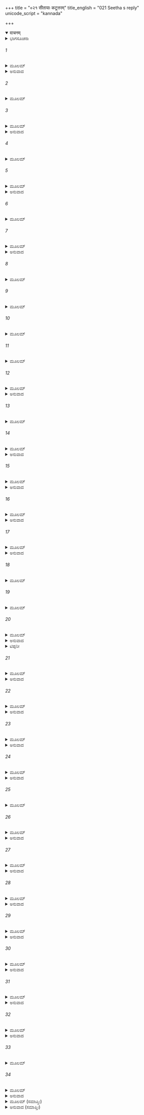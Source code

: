 +++
title = "०२१ सीतायाः कटूत्तरम्"
title_english = "021 Seetha s reply"
unicode_script = "kannada"

+++
<details open><summary>वाचनम्</summary>

<div class="audioEmbed"  caption="श्रीराम-हरिसीताराममूर्ति-घनपाठिभ्यां वचनम्" src="https://archive.org/download/Ramayana-recitation-Sriram-harisItArAmamUrti-Ghanapaati-v2/Kanda_5/Kanda_5_SK-021-Seetha_s_reply.mp3"></div>
</details>



<details><summary>ಭಾಗಸೂಚನಾ</summary>

ಸೀತಾದೇವಿಯು ರಾವಣನಿಗೆ ಹಿತವಾಕ್ಯವನ್ನು ಹೇಳಿ, ಶ್ರೀರಾಮನ ಮಹಿಮೆಯನ್ನು ಕೊಂಡಾಡಿದುದು
</details>

###### 1


<details><summary>ಮೂಲಮ್</summary>

ತಸ್ಯ ತದ್ವಚನಂ ಶ್ರುತ್ವಾ ಸೀತಾ ರೌದ್ರಸ್ಯ ರಕ್ಷಸಃ ।  
ಆರ್ತಾ ದೀನಸ್ವರಾ ದೀನಂ ಪ್ರತ್ಯುವಾಚ ಶನೈರ್ವಚಃ ॥
</details>

<details><summary>ಅನುವಾದ</summary>

ಭಯಂಕರವಾಗಿರುವ ರಾಕ್ಷಸರಾಜನಾದ ರಾವಣನ ಮಾತುಗಳನ್ನು ಕೇಳಿ, ದುಃಖಿತಳಾದ ಸೀತಾದೇವಿಯು ಆರ್ತಳಾಗಿ ದೀನಸ್ವರದಿಂದ ನಿಧಾನವಾಗಿ ಹೀಗೆ ಹೇಳಿದಳು.॥1॥
</details>

###### 2


<details><summary>ಮೂಲಮ್</summary>

ದುಃಖಾರ್ತಾ ರುದತೀ ಸೀತಾ ವೇಪಮಾನಾ ತಪಸ್ವಿನೀ ।  
ಚಿಂತಯಂತೀ ವರಾರೋಹಾ ಪತಿಮೇವ ಪತಿವ್ರತಾ ॥
</details>

###### 3


<details><summary>ಮೂಲಮ್</summary>

ತೃಣಮಂತರತಃ ಕೃತ್ವಾ ಪ್ರತ್ಯುವಾಚ ಶುಚಿಸ್ಮಿತಾ ।  
ನಿವರ್ತಯ ಮನೋ ಮತ್ತಃ ಸ್ವಜನೇ ಕ್ರಿಯತಾಂ ಮನಃ ॥
</details>

<details><summary>ಅನುವಾದ</summary>

ಸುಂದರಾಂಗಿಯಾದ ಸೀತಾದೇವಿಯು ದುಃಖಪೀಡಿತಳಾಗಿದ್ದಳು. ಅಳುತ್ತಾ ತರ-ತರನೇ ನಡುಗುತ್ತಿದ್ದಳು. ಪತಿಯನ್ನೇ ಯಾವಾಗಲೂ ಚಿಂತಿಸುತ್ತಿದ್ದಳು. ಶುಚಿಸ್ಮಿತೆಯಾದ ಆ ಸಾಧ್ವಿಯು ಪರಪುರುಷರೋಡನೆ ನೇರವಾಗಿ ಮಾತನಾಡಕೂಡದೆಂಬ ಅಭಿಪ್ರಾಯದಿಂದ ಹುಲ್ಲುಕಡ್ಡಿಯೊಂದನ್ನು ಮಧ್ಯದಲ್ಲಿ ಅಡ್ಡಲಾಗಿಟ್ಟು ಇಂತೆಂದಳು ‘‘ಎಲೈ ರಾಕ್ಷಸರಾಜನೇ! ನಿನ್ನ ಮನಸ್ಸನ್ನು ನನ್ನಿಂದ ತೊಲಗಿಸಿ ಬಿಡು. ನಿನ್ನ ಭಾರ್ಯೆಯರಲ್ಲೇ ಅದು ಅನುರಕ್ತವಾಗಲಿ.॥2-3॥
</details>

###### 4


<details><summary>ಮೂಲಮ್</summary>

ನ ಮಾಂ ಪ್ರಾರ್ಥಯಿತುಂ ಯುಕ್ತಂ ಸುಸಿದ್ಧಿಮಿವ ಪಾಪಕೃತ್ ।  
ಅಕಾರ್ಯಂ ನ ಮಯಾ ಕಾರ್ಯಮೇಕಪತ್ನ್ಯಾ ವಿಗರ್ಹಿತಮ್ ॥
</details>

###### 5


<details><summary>ಮೂಲಮ್</summary>

ಕುಲಂ ಸಂಪ್ರಾಪ್ತಯಾ ಪುಣ್ಯಂ ಕುಲೇ ಮಹತಿ ಜಾತಯಾ ।ಏವಮುಕ್ತ್ವಾ ತು ವೈದೇಹೀ ರಾವಣಂ ತಂ ಯಶಸ್ವಿನೀ ॥
</details>

<details><summary>ಅನುವಾದ</summary>

ಪಾಪಿಷ್ಠನು ಒಳ್ಳೆಯ ಸಿದ್ಧಿಯನ್ನು ಬಯಸುವಂತೆ, ನೀನು ನನ್ನನ್ನು ಬಯಸುವುದು ಯುಕ್ತವಲ್ಲ. ಪಾಪಿಷ್ಠನಿಗೆ ಸಿದ್ಧಿಯು ಸಿದ್ಧಿಸದಂತೆ ನಾನು ನಿನಗೆ ದೊರಕತಕ್ಕವಳಲ್ಲ. ನಾನು ಮಹಾಕುಲದಲ್ಲಿ ಹುಟ್ಟಿ ಪುಣ್ಯಕುಲಕ್ಕೆ ಸೇರಿದವಳು. ಶ್ರೀರಾಮನ ಏಕಪತ್ನಿಯಾಗಿರುವವಳು (ಪತಿವ್ರತೆಯಾಗಿರುವವಳು). ನೀನು ಸೂಚಿಸುತ್ತಿರುವ ಅತಿನಿಂದ್ಯವಾದ ಕಾರ್ಯವನ್ನು ಮಾಡುವುದು ನನಗೆ ಯುಕ್ತವಲ್ಲ.’’ ಯಶೋವತಿಯಾದ ಸೀತಾದೇವಿಯು ಹೀಗೆ ಹೇಳಿ ರಾವಣನನ್ನು ಪೂರ್ಣವಾಗಿ ತಿರಸ್ಕರಿಸುತ್ತಾ ಪುನಃ ಹೀಗೆ ಹೇಳಿದಳು.॥4-5॥
</details>

###### 6


<details><summary>ಮೂಲಮ್</summary>

ರಾಕ್ಷಸಂ ಪೃಷ್ಠತಃ ಕೃತ್ವಾ ಭೂಯೋ ವಚನಮಬ್ರವೀತ್ ।  
ನಾಹಮೌಪಯಿಕೀ ಭಾರ್ಯಾ ಪರಭಾರ್ಯಾ ಸತೀ ತವ ॥
</details>

###### 7


<details><summary>ಮೂಲಮ್</summary>

ಸಾಧು ಧರ್ಮಮವೇಕ್ಷಸ್ವ ಸಾಧು ಸಾಧುವ್ರತಂ ಚರ ।  
ಯಥಾ ತವ ತಥಾನ್ಯೇಷಾಂ ದಾರಾ ರಕ್ಷ್ಯಾ ನಿಶಾಚರ ॥
</details>

<details><summary>ಅನುವಾದ</summary>

‘‘ಪತಿವ್ರತೆಯಾಗಿರುವ ನಾನು ಶ್ರೀರಾಮಚಂದ್ರನ ಭಾರ್ಯೆಯು. ನಿನಗೆ ಪರಸತಿಯಾಗಿರುವೆ. ಸತ್ಪುರುಷರ ಧರ್ಮವನ್ನು ಚೆನ್ನಾಗಿ ತಿಳಿದುಕೊಂಡು, ಅವರು ಆಚರಿಸುವಂತೆ ನೀನೂ ಆಚರಿಸು. ಎಲೈ ನಿಶಾಚರನೇ! ನಿನ್ನ ಸತಿಯರು ಪರಪುರುಷರ ವಶರಾಗದಂತೆ ನೀನು ರಕ್ಷಿಸುವಂತೆ, ಪರಪತ್ನಿಯರನ್ನೂ ಅವರ ಶೀಲಕ್ಕೆ ಭಂಗವುಂಟಾಗದಂತೆ ರಕ್ಷಿಸಬೇಕು. ಹೀಗೆ ಗ್ರಹಿಸಿ, ನಿನಗೆ ನೀನೇ ಉಪಮಾನವಾಗಿಸಿಕೊಂಡು ನಿನ್ನ ಭಾರ್ಯೆಯರಲ್ಲೇ ರಮಿಸುವವನಾಗು.’’॥6-7॥
</details>

###### 8


<details><summary>ಮೂಲಮ್</summary>

ಆತ್ಮಾನಮುಪಮಾಂ ಕೃತ್ವಾ ಸ್ವೇಷು ದಾರೇಷು ರಮ್ಯತಾಮ್ ।  
ಅತುಷ್ಟಂ ಸ್ವೇಷು ದಾರೇಷು ಚಪಲಂ ಚಲಿತೇಂದ್ರಿಯಮ್ ॥
</details>

###### 9


<details><summary>ಮೂಲಮ್</summary>

ನಯಂತಿ ನಿಕೃತಿಪ್ರಜ್ಞಂ ಪರದಾರಾಃ ಪರಾಭವಮ್ ।  
ಇಹ ಸಂತೋ ನ ವಾ ಸಂತಿ ಸತೋ ವಾ ನಾನುವರ್ತಸೇ ॥
</details>

###### 10


<details><summary>ಮೂಲಮ್</summary>

ತಥಾ ಹಿ ವಿಪರೀತಾ ತೇ ಬುದ್ಧಿರಾಚಾರವರ್ಜಿತಾ ।  
ವಚೋ ಮಿಥ್ಯಾಪ್ರಣೀತಾತ್ಮಾ ಪಥ್ಯಮುಕ್ತಂ ವಿಚಕ್ಷಣೈಃ ॥
</details>

###### 11


<details><summary>ಮೂಲಮ್</summary>

ರಾಕ್ಷಸಾನಾಮಭಾವಾಯ ತ್ವಂ ವಾ ನ ಪ್ರತಿಪದ್ಯಸೇ ।  
ಅಕೃತಾತ್ಮಾನಮಾಸಾದ್ಯ ರಾಜಾನಮನಯೇ ರತಮ್ ॥
</details>

###### 12


<details><summary>ಮೂಲಮ್</summary>

ಸಮೃದ್ಧಾನಿ ವಿನಶ್ಯಂತಿ ರಾಷ್ಟ್ರಾಣಿ ನಗರಾಣಿ ಚ ।  
ತಥೇಯಂ ತ್ವಾಂ ಸಮಾಸಾದ್ಯ ಲಂಕಾ ರತ್ನೌಘ ಸಂಕುಲಾ ॥
</details>

<details><summary>ಅನುವಾದ</summary>

ತನ್ನ ಪತ್ನಿಯರಲ್ಲಿ ತೃಪ್ತಿಹೊಂದದೇ ಇರುವ, ಅಸಭ್ಯನಾದ, ಚಂಚಲವಾದ ಮನಸ್ಸುಳ್ಳ, ವಂಚಕ ಬುದ್ಧಿಯಿಂದ ಕೂಡಿರುವವನು ಪರಸತಿಯರಿಂದ ಪರಾಭವಗೊಳ್ಳುತ್ತಾನೆ. ನಿನ್ನ ಬುದ್ಧಿಯು ಸದಾಚಾರ-ಸದ್ವ್ಯವಹಾರಗಳಿಂದ ದೂರವಾಗಿರುವುದನ್ನು, ವಿರುದ್ಧವಾಗಿರುವುದನ್ನು ನೋಡಿದರೆ, ನಿನ್ನ ರಾಜ್ಯದಲ್ಲಿ ಸತ್ಪುರುಷರೇ ಇಲ್ಲವೆಂದು ಭಾವಿಸಬೇಕಾಗುತ್ತದೆ. ಇದ್ದರೂ ಅವರ ಮಾರ್ಗವನ್ನು ನೀನು ಅನುಸರಿಸುತ್ತಿಲ್ಲ ಎಂಬುದು ಸ್ಪಷ್ಟವಾಗಿದೆ. ನೀನು ವ್ಯರ್ಥವಾಗಿ ಪ್ರಣಯ ಪ್ರಲಾಪಗಳನ್ನು ಮಾಡುತ್ತಿರುವೆ. ಸತ್ಪುರುಷರ ಸದುಪದೇಶವನ್ನು ಕೇಳುವುದಿಲ್ಲ. ರಾಕ್ಷಸರ ನಾಶಕ್ಕಾಗಿ ನೀನು ತೊಡಗಿರುವಂತೆ ಕಾಣುತ್ತದೆ. ಸತ್ಪುರುಷರ ಉಪದೇಶಗಳನ್ನು ಗ್ರಹಿಸದಿರುವ ಅನೀತಿವಂತನಾದ ರಾಜನನ್ನು ಪಡೆದ ಸಮೃದ್ಧವಾದ ರಾಷ್ಟ್ರಗಳೂ, ನಗರಗಳೂ ವಿನಾಶ ಹೊಂದುತ್ತವೆ. ಅದೇ ರೀತಿಯಲ್ಲಿ ರತ್ನಗಳ ರಾಶಿಗಳಿಂದ ಸಮೃದ್ಧವಾಗಿರುವ ಈ ಲಂಕೆಯು ಅನೀತಿವಂತನಾದ, ಜಿತೇಂದ್ರಿಯನಲ್ಲದ ನಿನ್ನಂತಹ ರಾಜನನ್ನು ಪಡೆದು, ನೀನೊಬ್ಬನ ಅಪರಾಧದಿಂದಲೇ ಬಹಳ ಬೇಗ ವಿನಾಶಹೊಂದುತ್ತದೆ. ॥8-12॥
</details>

###### 13


<details><summary>ಮೂಲಮ್</summary>

ಅಪರಾಧಾತ್ತವೈಕಸ್ಯ ನ ಚಿರಾದ್ವಿನಶಿಷ್ಯತಿ ।  
ಸ್ವಕೃತೈರ್ಹನ್ಯಮಾನಸ್ಯ ರಾವಣಾ ದೀರ್ಘದರ್ಶಿನಃ ॥
</details>

###### 14


<details><summary>ಮೂಲಮ್</summary>

ಅಭಿನಂದಂತಿ ಭೂತಾನಿ ವಿನಾಶೇ ಪಾಪಕರ್ಮಣಃ ।  
ಏವಂ ತ್ವಾಂ ಪಾಪಕರ್ಮಾಣಂ ವಕ್ಷ್ಯಂತಿ ನಿಕೃತಾ ಜನಾಃ ॥
</details>

<details><summary>ಅನುವಾದ</summary>

ಎಲೈ ರಾವಣಾ! ದೂರದೃಷ್ಟಿಯಿಲ್ಲದೆ ತಾನು ಮಾಡುವ ಪಾಪಕರ್ಮದಿಂದಲೇ ವಿನಾಶಹೊಂದುವ ಪಾಪಕರ್ಮಿಯ ನಾಶದಿಂದ ಎಲ್ಲ ಪ್ರಾಣಿಗಳೂ ಸಂತೋಷಗೊಳ್ಳುತ್ತವೆ. ಪಾಪಿಯಾದ ನೀನು ನಾಶಹೊಂದಿದಾಗ ನಿನ್ನಿಂದ ವಂಚಿತರಾದ ಜನರು (ಅಹಿಂಸಕರಾದ ದೇವಗಂಧರ್ವರು) ಸಂತೋಷಗೊಂಡು ‘ಭಯಂಕರನಾದ ಕ್ರೂರಿಯಾದ ರಾವಣನು ದೈವಯೋಗದಿಂದ ವಿನಾಶಹೊಂದಿದನು’, ಇದು ತುಂಬಾ ಒಳ್ಳೆಯದಾಯಿತು ಎಂದು ಹೇಳಿಕೊಳ್ಳುವರು.॥13-14॥
</details>

###### 15


<details><summary>ಮೂಲಮ್</summary>

ದಿಷ್ಟ್ಯೈ ತದ್ವ್ಯಸನಂ ಪ್ರಾಪ್ತೋ ರೌದ್ರ ಇತ್ಯೇವ ಹರ್ಷಿತಾಃ ।  
ಶಕ್ಯಾ ಲೋಭಯಿತುಂ ನಾಹಮೈಶ್ವರ್ಯೇಣ ಧನೇನ ವಾ ॥
</details>

<details><summary>ಅನುವಾದ</summary>

ರಾವಣನೇ! ಐಶ್ವರ್ಯದಿಂದಾಗಲೀ, ಧರ್ಮದಿಂದಾಗಲೀ, ನನ್ನನ್ನು ಪ್ರಲೋಭನಗೊಳಿಸುವುದು ಸರ್ವಥಾ ಸಾಧ್ಯವಿಲ್ಲ. ಸೂರ್ಯನೊಡನೆ ಪ್ರಭೆಯು ಸೇರಿರುವಂತೆ ರಾಘವನೊಡನೆ ನಾನು ಯಾವಾಗಲೂ ಸೇರಿಕೊಂಡೇ ಇರುವೆನು.॥15॥
</details>

###### 16


<details><summary>ಮೂಲಮ್</summary>

ಅನನ್ಯಾ ರಾಘವೇಣಾಹಂ ಭಾಸ್ಕರೇಣ ಪ್ರಭಾ ಯಥಾ ।  
ಉಪಧಾಯ ಭುಜಂ ತಸ್ಯ ಲೋಕನಾಥಸ್ಯ ಸತ್ಕೃತಮ್ ॥
</details>

<details><summary>ಅನುವಾದ</summary>

ಲೋಕನಾಥನಾದ ಶ್ರೀರಾಮನ ತ್ರಿಲೋಕ ಸತ್ಕೃತವಾದ ಭುಜವನ್ನೇ ತಲೆದಿಂಬಾಗಿಸಿಕೊಳ್ಳುತ್ತಿದ್ದ ನಾನು ಬೇರೊಬ್ಬನ ಭುಜವನ್ನು ಹೇಗೆತಾನೇ ಆಶ್ರಯಿಸುವೆ?॥16॥
</details>

###### 17


<details><summary>ಮೂಲಮ್</summary>

ಕಥಂ ನಾಮೋಪಧಾಸ್ಯಾಮಿ ಭುಜಮನ್ಯಸ್ಯ ಕಸ್ಯಚಿತ್ ।  
ಅಹಮೌಪಯಿಕೀ ಭಾರ್ಯಾ ತಸ್ಮೈವ ವಸುಧಾಪತೇಃ ॥
</details>

<details><summary>ಅನುವಾದ</summary>

ವೇದವ್ರತಗಳಿಂದ ಸ್ನಾತನಾದ, ಆತ್ಮಜ್ಞಾನಿಯಾದ ಬ್ರಾಹ್ಮಣನಿಗೆ ಬ್ರಹ್ಮವಿದ್ಯೆಯು ಯೋಗ್ಯವಾಗಿರುವಂತೆ, ಭೂಮಿಗೆ ಒಡೆಯನಾದ ಶ್ರೀರಾಮನಿಗೆ ಮಾತ್ರವೇ ನಾನು ಯೋಗ್ಯ ಭಾರ್ಯೆಯಾಗಿರುವೆನು.॥17॥
</details>

###### 18


<details><summary>ಮೂಲಮ್</summary>

ವ್ರತಸ್ನಾತಸ್ಯ ವಿಪ್ರಸ್ಯ ವಿದ್ಯೇವ ವಿದಿತಾತ್ಮನಃ ।  
ಸಾಧುರಾವಣ ರಾಮೇಣ ಮಾಂ ಸಮಾನಯ ದುಃಖಿತಾಮ್ ॥
</details>

###### 19


<details><summary>ಮೂಲಮ್</summary>

ವನೇ ವಾಸಿತಯಾ ಸಾರ್ಧಂ ಕರೇಣ್ವೇವ ಗಜಾಧಿಪಮ್ ।  
ಮಿತ್ರಮೌಪಯಿಕಂ ಕರ್ತುಂ ರಾಮಃ ಸ್ಥಾನಂ ಪರೀಪ್ಸತಾ ॥
</details>

###### 20


<details><summary>ಮೂಲಮ್</summary>

ವಧಂ ಚಾನಿಚ್ಛತಾ ಘೋರಂ ತ್ವಯಾಸೌ ಪುರುಷರ್ಷಭಃ ।  
ವಿದಿತಃ ಸ ಹಿ ಧರ್ಮಜ್ಞಃ ಶರಣಾಗತವತ್ಸಲಃ ॥
</details>

<details><summary>ಅನುವಾದ</summary>

ಎಲೈ ಸಾಧುರಾವಣಾ! *ಅರಣ್ಯದಲ್ಲಿ ಸಂಚರಿಸುತ್ತಿರುವ ಹೆಣ್ಣಾನೆಯನ್ನು ಗಜರಾಜನೊಂದಿಗೆ ಸೇರಿಸುವಂತೆ, ಪತಿವಿಯೋಗದಿಂದ ದುಃಖಿತಳಾದ ನನ್ನನ್ನು ಶ್ರೀರಾಮನೊಡನೆ ಸೇರಿಸು. ಇದು ನಿನಗೆ ಉಚಿತವಾಗಿದೆ. ನಿನಗೆ ನಿನ್ನ ರಾಜ್ಯವನ್ನು ಉಳಿಸಿಕೊಳ್ಳಬೇಕೆಂಬ ಇಚ್ಛೆ ಇದ್ದರೆ, ರಾಕ್ಷಸರ ಘೋರವಾದ ವಧೆಯಲ್ಲಿ ನಿನಗೆ ಇಚ್ಛೆ ಇಲ್ಲದಿದ್ದರೆ, ಪುರುಷ ಶ್ರೇಷ್ಠನಾದ ಶ್ರೀರಾಮನಲ್ಲಿ ಸ್ನೇಹಬೆಳೆಸುವುದು ಮೇಲು. ಶ್ರೀರಾಮಚಂದ್ರನು ಸರ್ವಧರ್ಮಗಳನ್ನು ತಿಳಿದವನೂ, ಶರಣಾಗತವತ್ಸಲನೂ ಎಂದು ಪ್ರಸಿದ್ಧನಾದವನು. ನಿನಗೆ ಬದುಕುವ ಇಚ್ಛೆ ಇದ್ದರೆ ಅವನ ಸ್ನೇಹವನ್ನು ಬೆಳೆಸಿಕೊ.॥18-20॥
</details>

<details><summary>ಟಿಪ್ಪನೀ</summary>

* ಇಲ್ಲಿ ಸಾಧುರಾವಣ ಎಂದು ಸಂಬೋಧಿಸಿದ ಭಾವ ಉಪದೇಶಿಸುವಾಗ ಗೌರವ ಸೂಚಕವಾದ ಸಂಬೋಧನೆ. ಮೊದಲು ಸೀತಾಪಹರಣದ  ಸಮಯದಲ್ಲಿ ಸಾಧುವೇಷದಿಂದ ಬಂದಿದ್ದ ಎಂದು.
</details>

###### 21


<details><summary>ಮೂಲಮ್</summary>

ತೇನ ಮೈತ್ರೀ ಭವತು ತೇ ಯದಿ ಜೀವಿತುಮಿಚ್ಛಸಿ ।  
ಪ್ರಸಾದಯಸ್ವ ತ್ವಂ ಚೈನಂ ಶರಣಾಗತವತ್ಸಲಮ್ ॥
</details>

<details><summary>ಅನುವಾದ</summary>

ಶರಣಾಗತವತ್ಸಲನಾದ ಶ್ರೀರಾಮನನ್ನು ನೀನು ಪ್ರಸನ್ನಗೊಳಿಸು. ಶುದ್ಧಹೃದಯದಿಂದ ವಿನೀತನಾಗಿ ನನ್ನನ್ನು ಅವನಿಗೆ ಒಪ್ಪಿಸಿಕೊಡು. ಅದೇ ನಿನಗೆ ಉಚಿತವಾಗಿದೆ. ಇದರಿಂದ ಅವನೂ ಪ್ರಸನ್ನನಾಗುವನು.॥21॥
</details>

###### 22


<details><summary>ಮೂಲಮ್</summary>

ಮಾಂ ಚಾಸ್ಮೈ ಪ್ರಯತೋ ಭೂತ್ವಾ ನಿರ್ಯಾತಯಿತುಮರ್ಹಸಿ ।  
ಏವಂ ಹಿ ತೇ ಭವೇತ್ ಸ್ವಸ್ತಿ ಸಂಪ್ರದಾಯ ರಘೂತ್ತಮೇ ॥
</details>

<details><summary>ಅನುವಾದ</summary>

ಎಲೈ ರಾವಣಾ! ನನ್ನ ಮಾತಿನಂತೆ ನನ್ನನ್ನು ಶ್ರೀರಾಮ ಚಂದ್ರಪ್ರಭುವಿಗೆ ಸಮರ್ಪಿಸುವುದರಿಂದ ನಿನಗೆ ಮಂಗಳ ಉಂಟಾದೀತು. ಇದಕ್ಕೆ ತಪ್ಪಿದರೆ ಮರಣವು ತಪ್ಪದು.॥22॥
</details>

###### 23


<details><summary>ಮೂಲಮ್</summary>

ಅನ್ಯಥಾ ತ್ವಂ ಹಿ ಕುರ್ವಾಣೋ ವಧಂ ಪಾಪ್ಸ್ಯಸಿ ರಾವಣ ।  
ವರ್ಜಯೇದ್ವಜ್ರಮುತ್ಸೃಷ್ಟಂವರ್ಜಯೇದಂತಕಶ್ಚಿರಮ್ ॥
</details>

<details><summary>ಅನುವಾದ</summary>

ಇಂದ್ರನು ಪ್ರಯೋಗಿಸಿದ ವಜ್ರಾಯುಧವಾದರೂ ನಿನ್ನನ್ನು ಕೊಲ್ಲದೆ ಇರಬಹುದು. ಯಮನು ಬಹಳಕಾಲ ನಿನ್ನ ಬಳಿಗೆ ಬರದೇ ಇರಬಹುದು, ಆದರೆ ಜಗತ್ಪತಿಯಾದ ರಾಘವನು ಕೋಪಗೊಂಡರೆ ನಿನ್ನಂತಹ ದುರುಳನನ್ನು ಜೀವಸಹಿತವಾಗಿ ಬಿಡಲಾರನು.॥23॥
</details>

###### 24


<details><summary>ಮೂಲಮ್</summary>

ತ್ವದ್ವಿಧಂ ತು ನ ಸಂಕ್ರುದ್ಧೋ ಲೋಕನಾಥಃ ಸ ರಾಘವಃ ।  
ರಾಮಸ್ಯ ಧನುಷಃ ಶಬ್ದಂ ಶ್ರೋಷ್ಯಸಿ ತ್ವಂ ಮಹಾಸ್ವನಮ್ ॥
</details>

<details><summary>ಅನುವಾದ</summary>

ಇಂದ್ರನು ಪ್ರಯೋಗಿಸಿದ ವಜ್ರಾಯುಧದ ಭಾರೀ ಶಬ್ದದಂತೆ-ಭೂಮ್ಯಾಕಾಶಗಳನ್ನು ನಡುಗಿಸುವಂತಹ ಶ್ರೀರಾಮನ ಧನುಷ್ಟಂಕಾರವನ್ನು ನೀನು ಬೇಗನೇ ಕೇಳಲಿರುವೆ.॥24॥
</details>

###### 25


<details><summary>ಮೂಲಮ್</summary>

ಶತಕ್ರತುವಿಸೃಷ್ಟಸ್ಯ ನಿರ್ಘೋಷಮಶನೇರಿವ ।  
ಇಹ ಶೀಘ್ರಂ ಸುಪರ್ವಾಣೋ ಜ್ವಲಿತಾಸ್ಯಾ ಇವೋರಗಾಃ ॥
</details>

###### 26


<details><summary>ಮೂಲಮ್</summary>

ಇಷವೋ ನಿಪತಿಷ್ಯಂತಿ ರಾಮಲಕ್ಷ್ಮಣಲಕ್ಷಣಾಃ ।  
ರಕ್ಷಾಂಸಿ ಪರಿನಿಘ್ನಂತಃ ಪುರ್ಯಾಮಸ್ಯಾಂ ಸಮಂತತಃ ॥
</details>

<details><summary>ಅನುವಾದ</summary>

ಒಳ್ಳೆಯ ಗಿಣ್ಣುಗಳನ್ನು ಹೊಂದಿರುವ ಬುಸುಗುಟ್ಟುವ ಮಹಾಸರ್ಪಗಳಂತೆ ಪ್ರಜ್ವಲಿಸುವ ತೀಕ್ಷ್ಣವಾದ ಅಗ್ರಭಾಗಗಳುಳ್ಳ ರಾಮ-ಲಕ್ಷ್ಮಣರ ಗುರುತು ಇರುವ ದಿವ್ಯವಾದ ಬಾಣಗಳು ಈ ಲಂಕಾ ಪಟ್ಟಣದ ಮೇಲೆ ಬೀಳುವವು. ಶ್ರೀರಾಮ-ಲಕ್ಷ್ಮಣರ ಗರಿಕಟ್ಟಿದ ಬಾಣಗಳು ಈ ಲಂಕಾನಗರದ ಮೇಲೆ ಮಳೆಯಂತೆ ಸುರಿದು ರಾಕ್ಷಸರನ್ನು ಸಂಹರಿಸುತ್ತಾ ಎಲ್ಲೆಡೆ ತುಂಬಿಹೋಗುತ್ತವೆ.॥25-26॥
</details>

###### 27


<details><summary>ಮೂಲಮ್</summary>

ಅಸಂಪಾತಂ ಕರಿಷ್ಯಂತಿ ಪತಂತಃ ಕಂಕವಾಸಸಃ ।  
ರಾಕ್ಷಸೇಂದ್ರಮಹಾಸರ್ಪಾನ್ ಸ ರಾಮಗರುಡೋ ಮಹಾನ್ ॥
</details>

<details><summary>ಅನುವಾದ</summary>

ವೈನತೇಯನು ಸರ್ಪಗಳನ್ನು ಕ್ಷಣಮಾತ್ರದಲ್ಲಿ ಮೇಲೆತ್ತಿಕೊಂಡು ಹೋಗಿ ಕೊಲ್ಲುವಂತೆ ಮಹಾ ಪರಾಕ್ರಮಶಾಲಿಯದ ಶ್ರೀರಾಮರೂಪಿ ಗರುಡನು ಸರ್ಪರೂಪಿ ರಾಕ್ಷಸರನ್ನು ಬಹಳ ಬೇಗನೇ ಸಂಹರಿಸಲಿದ್ದಾನೆ.॥27॥
</details>

###### 28


<details><summary>ಮೂಲಮ್</summary>

ಉದ್ಧರಿಷ್ಯತಿ ವೇಗೇನ ವೈನತೇಯ ಇವೋರಗಾನ್ ।  
ಅಪನೇಷ್ಯತಿ ಮಾಂ ಭರ್ತಾ ತ್ವತ್ತಃ ಶೀಘ್ರಮರಿಂದಮಃ ॥
</details>

<details><summary>ಅನುವಾದ</summary>

ಮಹಾವಿಷ್ಣುವು ತ್ರಿವಿಕ್ರಮನಾಗಿ ಮೂರೇ ಹೆಜ್ಜೆಗಳಿಂದ ಅಸುರರ ಅಪಾರ ಸಂಪತ್ತನ್ನು ಅಪಹರಿಸಿದಂತೆ, ಶತ್ರು ಸಂಹಾರಕನಾದ ನನ್ನ ಪತಿಯು ನಿನ್ನಿಂದ ನನ್ನನ್ನು ಕ್ಷಣಮಾತ್ರದಲ್ಲಿ ಬಿಡಿಸಿಕೊಂಡು ಹೋಗುತ್ತಾನೆ.॥28॥
</details>

###### 29


<details><summary>ಮೂಲಮ್</summary>

ಅಸುರೇಭ್ಯಃ ಶ್ರಿಯಂ ದೀಪ್ತಾಂ ವಿಷ್ಣುಸಿಭಿರಿವ ಕ್ರಮೈಃ ।  
ಜನಸ್ಥಾನೇ ಹತಸ್ಥಾನೇ ನಿಹತೇ ರಕ್ಷಸಾಂ ಬಲೇ ॥
</details>

<details><summary>ಅನುವಾದ</summary>

ಎಲೈ ರಾವಣಾ! ಜನಸ್ಥಾನದಲ್ಲಿ ಖರದೂಷಣಾದಿ ಸಹಿತ ಹದಿನಾಲ್ಕು ಸಾವಿರ ರಾಕ್ಷಸರು ಶ್ರೀರಾಮನಿಂದ ಮಣ್ಣುಗೂಡಿದರು. ಅದರಿಂದ ನಿನ್ನ ಅಧಿಕಾರದಲ್ಲಿದ್ದ ಒಂದು ಸೈನ್ಯವಸಾಹತು ಕೈಬಿಟ್ಟು ಹೋಯಿತು. ಅಷ್ಟೇ ಅಲ್ಲದೆ ಶ್ರೀರಾಮನನ್ನು ಸಂಗ್ರಾಮದಲ್ಲಿ ಎದುರಿಸಲು ಸಾಮರ್ಥ್ಯವಿಲ್ಲದೆ ನೀನು ನನ್ನನ್ನು ಅಪಹರಿಸಿಕೊಂಡು ಬಂದು ದುಷ್ಕಾರ್ಯವನ್ನು ಮಾಡಿರುವೆ.॥29॥
</details>

###### 30


<details><summary>ಮೂಲಮ್</summary>

ಅಶಕ್ತೇನ ತ್ವಯಾ ರಕ್ಷಃ ಕೃತಮೇತದಸಾಧು ವೈ ।  
ಆಶ್ರಮಂ ತು ತಯೋಃ ಶೂನ್ಯಂ ಪ್ರವಿಶ್ಯ ನರಸಿಂಹಯೋಃ ॥
</details>

<details><summary>ಅನುವಾದ</summary>

ಎಲೈ ಅಧಮಾಧಮನೇ! ಸಿಂಹಸದೃಶ ಪರಾಕ್ರಮಿಗಳಾದ ರಾಮ-ಲಕ್ಷ್ಮಣರಿಬ್ಬರೂ ಹೊರಗೆ ಹೋಗಿದ್ದಾಗ, ನೀನು ಕಳ್ಳನಂತೆ ಆಶ್ರಮವನ್ನು ಪ್ರವೇಶಿಸಿ ನನ್ನನ್ನು ಅಪಹರಿಸಿಕೊಂಡು ಬಂದಿರುವೆ.॥30॥
</details>

###### 31


<details><summary>ಮೂಲಮ್</summary>

ಗೋಚರಂ ಗತಯೋರ್ಭ್ರಾತ್ರೋರಪನೀತಾ ತ್ವಯಾಧಮ ।  
ನ ಹಿ ಗಂಧಮುಪಾಘ್ರಾಯ ರಾಮಲಕ್ಷ್ಮಣಯೋಸ್ತ್ವಯಾ ॥
</details>

<details><summary>ಅನುವಾದ</summary>

ಜೋಡಿ ಸಿಂಹಗಳ ವಾಸನೆಯನ್ನು ಮೂಸಿದ ನಾಯಿಗೆ ಅವುಗಳನ್ನು ದಿಟ್ಟಿಸಿ ನೋಡಲು ಸಾಧ್ಯವಾಗದಿರುವಂತೆ ರಾಮ-ಲಕ್ಷ್ಮಣರ ವಾಸನೆಯನ್ನು ಆಘ್ರಾಣಿಸಿದ ನೀನು ಅವರನ್ನು ನೋಡುವುದಾಗಲೀ, ಅವರ ಎದುರು ನಿಲ್ಲುವುದಾಗಲೀ, ಸಾಧ್ಯವಾಗದು.॥31॥
</details>

###### 32


<details><summary>ಮೂಲಮ್</summary>

ಶಕ್ಯಂ ಸಂದರ್ಶನೇ ಸ್ಥಾತುಂ ಶುನಾ ಶಾರ್ದೂಲಯೋರಿವ ।  
ತಸ್ಯ ತೇ ವಿಗ್ರಹೇ ತಾಭ್ಯಾಂ ಯುಗಗ್ರಹಣಮಸ್ಥಿರಮ್ ॥
</details>

<details><summary>ಅನುವಾದ</summary>

ದೇವೇಂದ್ರನ ಎರಡು ತೋಳುಗಳೊಡನೆ ವೃತ್ರಾಸುರನು ಒಂದು ಬಾಹುವಿನಿಂದ ಪರಾಜಿತನಾದಂತೆ, ಚೋರವೃತ್ತಿಯವನಾದ ನಿನಗೆ ರಾಮ-ಲಕ್ಷ್ಮಣರೊಡನೆ ಯುದ್ಧ ಸಂಭವಿಸಿದರೆ ನಿನ್ನ ಪರಾಜಯವು ನಿಶ್ಚಿತವು.॥32॥
</details>

###### 33


<details><summary>ಮೂಲಮ್</summary>

ವೃತ್ರಸ್ಯೇವೇಂದ್ರ ಬಾಹುಭ್ಯಾಂ ಬಾಹೋರೇಕಸ್ಯ ನಿಗ್ರಹಃ ।  
ಕ್ಷಿಪ್ರಂ ತವ ಸ ನಾಥೋ ಮೇ ರಾಮಃ ಸೌಮಿತ್ರಿಣಾ ಸಹ ।  
ತೋಯಮಲ್ಪಮಿವಾದಿತ್ಯಃ ಪ್ರಾಣಾನಾದಾಸ್ಯತೇ ಶರೈಃ ॥
</details>

###### 34


<details><summary>ಮೂಲಮ್</summary>

ಗಿರಿಂ ಕುಬೇರಸ್ಯ ಗತೋಥವಾಲಯಂ  
ಸಭಾಂ ಗತೋ ವಾ ವರುಣಸ್ಯ ರಾಜ್ಞಃ ।  
ಅಸಂಶಯಂ ದಾಶರಥೇರ್ನ ಮೋಕ್ಷ್ಯಸೇ  
ಮಹಾದ್ರುಮಃ ಕಾಲಹತೋಶನೇರಿವ ॥
</details>

<details><summary>ಅನುವಾದ</summary>

ಭಗವಾನ್ ಸೂರ್ಯನು ತನ್ನ ಕಿರಣಗಳಿಂದ ಸ್ವಲ್ಪ ನೀರಿರುವ ಹೊಂಡವನ್ನು ಒಣಗಿಸಿ ಬಿಡುವಂತೆ, ನನ್ನ ಪತಿಯಾದ ಶ್ರೀರಾಮನು ಸೌಮಿತ್ರಿಯಿಂದೊಡಗೂಡಿ ಬೇಗನೇ ಬಂದು ತೀಕ್ಷ್ಣವಾದ ಬಾಣಗಳಿಂದ ನಿನ್ನ ಪ್ರಾಣಗಳನ್ನು ಹೀರಿಬಿಡುತ್ತಾನೆ. ನಿನಗೆ ವಿನಾಶಕಾಲವು ಸಮೀಪಿಸಿದೆ. ಮಹಾವೃಕ್ಷವು ಸಿಡಿಲಿನಿಂದ ತಪ್ಪಿಸಿಕೊಳ್ಳಲಾರದೋ, ಹಾಗೆಯೇ ಕಾಲಹತನಾಗಿರುವ ನೀನು ಕೈಲಾಸವನ್ನು ಹೊಕ್ಕರೂ, ಕುಬೇರನ ಅಲಕಾವತಿಯನ್ನು ಪ್ರವೇಶಿಸಿದರೂ, ವರುಣನ ಸಭೆಯಲ್ಲಿ ಆಶ್ರಯಪಡೆದರೂ ದಾಶರಥಿಯ ಬಾಣಗಳಿಂದ ತಪ್ಪಿಸಿಕೊಳ್ಳಲಾರೆ. ಇದರಲ್ಲಿ ಸಂಶಯವೇ ಇಲ್ಲ.॥33-34॥
</details>

<details><summary>ಮೂಲಮ್ (ಸಮಾಪ್ತಿಃ)</summary>

ಇತ್ಯಾರ್ಷೇ ಶ್ರೀಮದ್ರಾಮಾಯಣೇ ವಾಲ್ಮೀಕೀಯೇ ಆದಿಕಾವ್ಯೇ ಸುಂದರಕಾಂಡೇ ಏಕವಿಂಶಃ ಸರ್ಗಃ ॥ 21 ॥
</details>

<details><summary>ಅನುವಾದ (ಸಮಾಪ್ತಿಃ)</summary>

ಮಹರ್ಷಿವಾಲ್ಮೀಕಿ ವಿರಚಿತ ಆದಿಕಾವ್ಯವಾದ ಶ್ರೀಮದ್ರಾಮಾಯಣದ ಸುಂದರಕಾಂಡದಲ್ಲಿ ಇಪ್ಪತ್ತೊಂದನೆಯ ಸರ್ಗವು ಮುಗಿಯಿತು.
</details>
